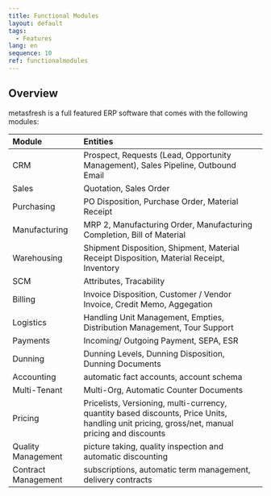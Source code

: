 ```yaml
---
title: Functional Modules
layout: default
tags:
  - Features
lang: en
sequence: 10
ref: functionalmodules
---
```


## Overview

metasfresh is a full featured ERP software that comes with the following modules:

| Module     | Entities     |
| :------------- | :------------- |
| CRM   | Prospect, Requests (Lead, Opportunity Management), Sales Pipeline, Outbound Email|
| Sales       |Quotation, Sales Order         |
| Purchasing        |PO Disposition, Purchase Order, Material Receipt|
| Manufacturing | MRP 2, Manufacturing Order, Manufacturing Completion, Bill of Material|
| Warehousing|Shipment Disposition, Shipment, Material Receipt Disposition, Material Receipt, Inventory|
| SCM | Attributes, Tracability
| Billing | Invoice Disposition, Customer / Vendor Invoice, Credit Memo, Aggegation |
| Logistics | Handling Unit Management, Empties, Distribution Management, Tour Support|
| Payments | Incoming/ Outgoing Payment, SEPA, ESR |
| Dunning | Dunning Levels, Dunning Disposition, Dunning Documents |
| Accounting| automatic fact accounts, account schema|
| Multi-Tenant| Multi-Org, Automatic Counter Documents |
| Pricing | Pricelists, Versioning, multi-currency, quantity based discounts, Price Units, handling unit pricing, gross/net, manual pricing and discounts|
|Quality Management| picture taking, quality inspection and automatic discounting
|Contract Management|subscriptions, automatic term management, delivery contracts|

